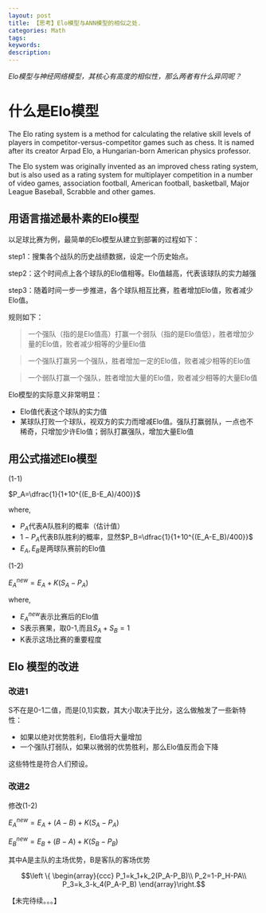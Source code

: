 ```yaml
---
layout: post
title: 【思考】Elo模型与ANN模型的相似之处.
categories: Math
tags:
keywords:
description:
---
```


*Elo模型与神经网络模型，其核心有高度的相似性，那么两者有什么异同呢？*


# 什么是Elo模型

The Elo rating system is a method for calculating the relative skill levels of players in competitor-versus-competitor games such as chess. It is named after its creator Arpad Elo, a Hungarian-born American physics professor.

The Elo system was originally invented as an improved chess rating system, but is also used as a rating system for multiplayer competition in a number of video games, association football, American football, basketball, Major League Baseball, Scrabble and other games.

## 用语言描述最朴素的Elo模型

以足球比赛为例，最简单的Elo模型从建立到部署的过程如下：

step1：搜集各个战队的历史战绩数据，设定一个历史始点。

step2：这个时间点上各个球队的Elo值相等。Elo值越高，代表该球队的实力越强

step3：随着时间一步一步推进，各个球队相互比赛，胜者增加Elo值，败者减少Elo值。

规则如下：
>一个强队（指的是Elo值高）打赢一个弱队（指的是Elo值低），胜者增加少量的Elo值，败者减少相等的少量Elo值

>一个强队打赢另一个强队，胜者增加一定的Elo值，败者减少相等的Elo值

>一个弱队打赢一个强队，胜者增加大量的Elo值，败者减少相等的大量Elo值


Elo模型的实际意义非常明显：
- Elo值代表这个球队的实力值
- 某球队打败一个球队，视双方的实力而增减Elo值。强队打赢弱队，一点也不稀奇，只增加少许Elo值；弱队打赢强队，增加大量Elo值

## 用公式描述Elo模型

(1-1)

 $P_A=\dfrac{1}{1+10^{(E_B-E_A)/400}}$

 where,
 - $P_A$代表A队胜利的概率（估计值）
 - $1-P_A$代表B队胜利的概率，显然$P_B=\dfrac{1}{1+10^{(E_A-E_B)/400}}$
- $E_A,E_B$是两球队赛前的Elo值


(1-2)

$E_A^{new}=E_A+K(S_A-P_A)$

where,
- $E_A^{new}$表示比赛后的Elo值
- S表示赛果，取0-1,而且$S_A+S_B=1$
- K表示这场比赛的重要程度

## Elo 模型的改进

### 改进1

S不在是0-1二值，而是[0,1]实数，其大小取决于比分，这么做触发了一些新特性：
- 如果以绝对优势胜利，Elo值将大量增加
- 一个强队打弱队，如果以微弱的优势胜利，那么Elo值反而会下降

这些特性是符合人们预设。

### 改进2

修改(1-2)

$E_A^{new}=E_A+(A-B)+K(S_A-P_A)$

$E_B^{new}=E_B+(B-A)+K(S_B-P_B)$

其中A是主队的主场优势，B是客队的客场优势

$$\left \{ \begin{array}{ccc}
P_1=k_1+k_2(P_A-P_B)\\
P_2=1-P_H-PA\\
P_3=k_3-k_4(P_A-P_B)
\end{array}\right.$$

【未完待续。。。】

